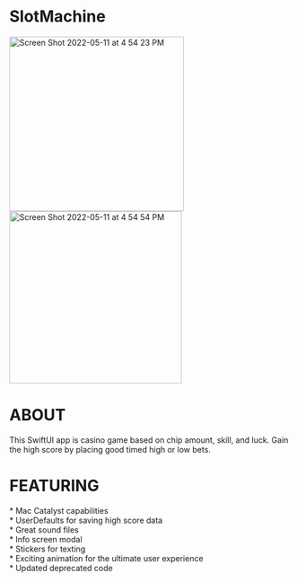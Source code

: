 # SlotMachine
<img width="311" alt="Screen Shot 2022-05-11 at 4 54 23 PM" src="https://user-images.githubusercontent.com/87610332/167946918-3f597786-e9c6-4d89-bfa9-f868d018ba68.png">

<img width="307" alt="Screen Shot 2022-05-11 at 4 54 54 PM" src="https://user-images.githubusercontent.com/87610332/167946935-492c3300-4490-4de0-b144-7416157dc955.png">

<h1> ABOUT </h1>
This SwiftUI app is casino game based on chip amount, skill, and luck.  Gain the high score by placing good timed high or low bets.  

<h1> FEATURING </h1>
* Mac Catalyst capabilities <br>
* UserDefaults for saving high score data <br>
* Great sound files <br>
* Info screen modal <br> 
* Stickers for texting <br>
* Exciting animation for the ultimate user experience <br>
* Updated deprecated code <br>
